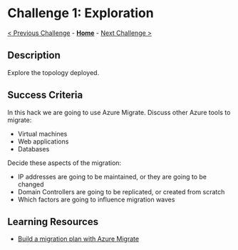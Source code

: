 # Challenge 1: Exploration

[< Previous Challenge](./00-lab_setup.md) - **[Home](../README.md)** - [Next Challenge >](./02-discovery.md)

## Description

Explore the topology deployed.

## Success Criteria

In this hack we are going to use Azure Migrate. Discuss other Azure tools to migrate:

- Virtual machines
- Web applications
- Databases

Decide these aspects of the migration:

- IP addresses are going to be maintained, or they are going to be changed
- Domain Controllers are going to be replicated, or created from scratch
- Which factors are going to influence migration waves

## Learning Resources

- [Build a migration plan with Azure Migrate](https://docs.microsoft.com/azure/migrate/concepts-migration-planning)